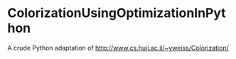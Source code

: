 ColorizationUsingOptimizationInPython
=====================================

A crude Python adaptation of http://www.cs.huji.ac.il/~yweiss/Colorization/
